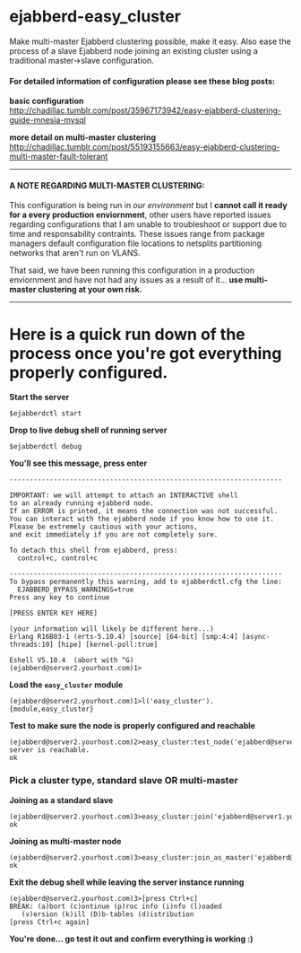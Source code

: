 ejabberd-easy_cluster
====

Make multi-master Ejabberd clustering possible, make it easy. Also ease the process of a slave Ejabberd node joining an existing cluster using a traditional master->slave configuration.  


#### For detailed information of configuration please see these blog posts:

**basic configuration**  
http://chadillac.tumblr.com/post/35967173942/easy-ejabberd-clustering-guide-mnesia-mysql

**more detail on multi-master clustering**  
http://chadillac.tumblr.com/post/55193155663/easy-ejabberd-clustering-multi-master-fault-tolerant

* * *

#### A NOTE REGARDING MULTI-MASTER CLUSTERING:
This configuration is being run in *our environment* but I **cannot call it ready for a every production enviornment**, other users have reported issues regarding configurations that I am unable to troubleshoot or support due to time and responsability contraints.  These issues range from package managers default configuration file locations to netsplits partitioning networks that aren't run on VLANS. 

That said, we have been running this configuration in a production enviornment and have not had any issues as a result of it... **use multi-master clustering at your own risk.**

* * *

Here is a quick run down of the process once you're got everything properly configured.
====

**Start the server**

    $ejabberdctl start  
    
**Drop to live debug shell of running server**

    $ejabberdctl debug
    
**You'll see this message, press enter**

    --------------------------------------------------------------------

    IMPORTANT: we will attempt to attach an INTERACTIVE shell
    to an already running ejabberd node.
    If an ERROR is printed, it means the connection was not successful.
    You can interact with the ejabberd node if you know how to use it.
    Please be extremely cautious with your actions,
    and exit immediately if you are not completely sure.

    To detach this shell from ejabberd, press:
      control+c, control+c

    --------------------------------------------------------------------
    To bypass permanently this warning, add to ejabberdctl.cfg the line:
      EJABBERD_BYPASS_WARNINGS=true
    Press any key to continue
    
    [PRESS ENTER KEY HERE]
    
    (your information will likely be different here...)
    Erlang R16B03-1 (erts-5.10.4) [source] [64-bit] [smp:4:4] [async-threads:10] [hipe] [kernel-poll:true]

    Eshell V5.10.4  (abort with ^G)
    (ejabberd@server2.yourhost.com)1>
    
**Load the `easy_cluster` module**

    (ejabberd@server2.yourhost.com)1>l('easy_cluster').
    {module,easy_cluster} 

**Test to make sure the node is properly configured and reachable**

    (ejabberd@server2.yourhost.com)2>easy_cluster:test_node('ejabberd@server1.yourhost.com').
    server is reachable.  
    ok                    
    
### Pick a cluster type, standard slave OR multi-master
    
**Joining as a standard slave**
    
    (ejabberd@server2.yourhost.com)3>easy_cluster:join('ejabberd@server1.yourhost.com').
    ok
    
**Joining as multi-master node**

    (ejabberd@server2.yourhost.com)3>easy_cluster:join_as_master('ejabberd@server1.yourhost.com').
    ok

**Exit the debug shell while leaving the server instance running**

    (ejabberd@server2.yourhost.com)3>[press Ctrl+c]
    BREAK: (a)bort (c)ontinue (p)roc info (i)nfo (l)oaded
       (v)ersion (k)ill (D)b-tables (d)istribution
    [press Ctrl+c again]
    
**You're done... go test it out and confirm everything is working :)**
